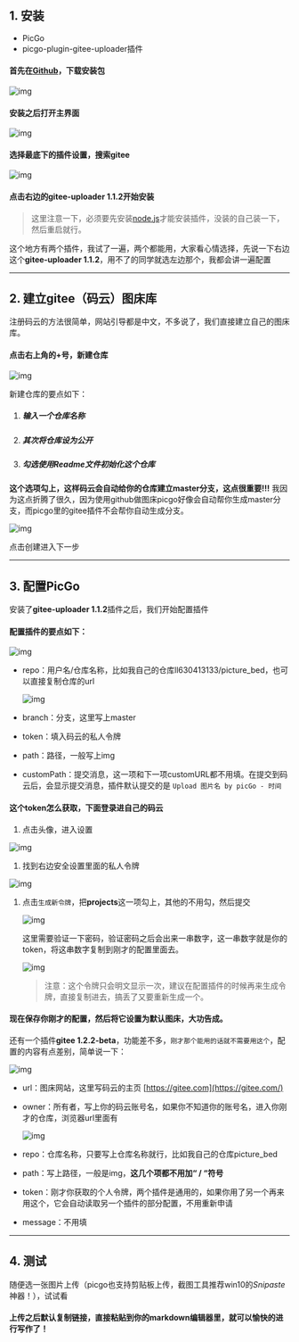 ## 1. 安装

- PicGo
- picgo-plugin-gitee-uploader插件

#### 首先在[Github](https://github.com/Molunerfinn/PicGo)，下载安装包

![img](\static\img\PicGo+Gitee做图床\1.jpg)

#### 安装之后打开主界面

![img](\static\img\PicGo+Gitee做图床\2.jpg)

#### 选择最底下的插件设置，搜索**gitee**

![img](\static\img\PicGo+Gitee做图床\3.jpg)

#### 点击右边的gitee-uploader 1.1.2开始安装

> 这里注意一下，必须要先安装[node.js](http://nodejs.cn/download/)才能安装插件，没装的自己装一下，然后重启就行。

这个地方有两个插件，我试了一遍，两个都能用，大家看心情选择，先说一下右边这个**gitee-uploader 1.1.2**，用不了的同学就选左边那个，我都会讲一遍配置

------

## 2. 建立gitee（码云）图床库

注册码云的方法很简单，网站引导都是中文，不多说了，我们直接建立自己的图床库。

#### 点击右上角的+号，新建仓库

![img](\static\img\PicGo+Gitee做图床\4.jpg)

新建仓库的要点如下：

1. ##### 输入一个仓库名称

2. ##### 其次将仓库设为公开

3. ##### 勾选使用Readme文件初始化这个仓库

**这个选项勾上，这样码云会自动给你的仓库建立master分支，这点很重要!!!** 我因为这点折腾了很久，因为使用github做图床picgo好像会自动帮你生成master分支，而picgo里的gitee插件不会帮你自动生成分支。

![img](\static\img\PicGo+Gitee做图床\5.jpg)

点击创建进入下一步

------

## 3. 配置PicGo

安装了**gitee-uploader 1.1.2**插件之后，我们开始配置插件

#### 配置插件的要点如下：

![img](\static\img\PicGo+Gitee做图床\6.jpg)

- repo：用户名/仓库名称，比如我自己的仓库ll630413133/picture_bed，也可以直接复制仓库的url

  ![img](\static\img\PicGo+Gitee做图床\7.jpg)

- branch：分支，这里写上master
- token：填入码云的私人令牌
- path：路径，一般写上img
- customPath：提交消息，这一项和下一项customURL都不用填。在提交到码云后，会显示提交消息，插件默认提交的是 `Upload 图片名 by picGo - 时间`

#### 这个token怎么获取，下面登录进自己的码云

1. 点击头像，进入设置

![img](\static\img\PicGo+Gitee做图床\8.jpg)

1. 找到右边安全设置里面的私人令牌

![img](\static\img\PicGo+Gitee做图床\9.jpg)

1. 点击`生成新令牌`，把**projects**这一项勾上，其他的不用勾，然后提交  

   ![img](\static\img\PicGo+Gitee做图床\10.jpg)

   这里需要验证一下密码，验证密码之后会出来一串数字，这一串数字就是你的token，将这串数字复制到刚才的配置里面去。  

   ![img](\static\img\PicGo+Gitee做图床\11.jpg)

   > 注意：这个令牌只会明文显示一次，建议在配置插件的时候再来生成令牌，直接复制进去，搞丢了又要重新生成一个。

#### 现在保存你刚才的配置，然后将它设置为默认图床，大功告成。

还有一个插件**gitee 1.2.2-beta**，功能差不多，`刚才那个能用的话就不需要用这个`，配置的内容有点差别，简单说一下：

![img](\static\img\PicGo+Gitee做图床\12.jpg)

- url：图床网站，这里写码云的主页 [https://gitee.com](https://gitee.com/)

- owner：所有者，写上你的码云账号名，如果你不知道你的账号名，进入你刚才的仓库，浏览器url里面有

  ![img](\static\img\PicGo+Gitee做图床\13.jpg)

- repo：仓库名称，只要写上仓库名称就行，比如我自己的仓库picture_bed

- path：写上路径，一般是img，**这几个项都不用加“ / “符号**

- token：刚才你获取的个人令牌，两个插件是通用的，如果你用了另一个再来用这个，它会自动读取另一个插件的部分配置，不用重新申请

- message：不用填

------

## 4. 测试

随便选一张图片上传（picgo也支持剪贴板上传，截图工具推荐win10的*Snipaste*神器！），试试看

#### 上传之后默认复制链接，直接粘贴到你的markdown编辑器里，就可以愉快的进行写作了！
